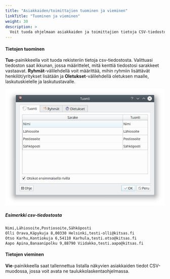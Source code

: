 ```yaml
---
title: "Asiakkaiden/toimittajien tuominen ja vieminen"
linkTitle: "Tuominen ja vieminen"
weight: 30
description: >
  Voit tuoda ohjelmaan asiakkaiden ja toimittajien tietoja CSV-tiedostoista sekä viedä ohjelmassa olevia tietoja CSV-tiedostoon.
---
```


#### Tietojen tuominen

**Tuo**-painikkeella voit tuoda rekisteriin tietoja csv-tiedostosta. Valittuasi tiedoston saat ikkunan, jossa määrittelet, mitä kenttiä tiedostosi sarakkeet vastaavat. **Ryhmät**-välilehdellä voit määrittää, mihin ryhmiin lisättävät henkilöt/yritykset lisätään ja **Oletukset**-välilehdellä oletuksen maalle, laskutuskielelle ja laskutustavalle.

![](tuonti.png)

##### Esimerkki csv-tiedostosta

```csv
Nimi,Lähiosoite,Postiosoite,Sähköposti
Olli Orava,Käpykuja 8,00330 Helsinki,testi-olli@kitsas.fi
Otso Karhu,Kontiokuja 6,54110 Karhula,testi.otso@kitsas.fi
Aapo Apina,Banaanipolku 9,88790 Viidakko,testi.aapo@kitsas.fi
```

#### Tietojen vieminen

**Vie**-painikkeella saat tallennettua listalla näkyvien asiakkaiden tiedot CSV-muodossa, jossa voit avata ne taulukkolaskentaohjelmassa.
